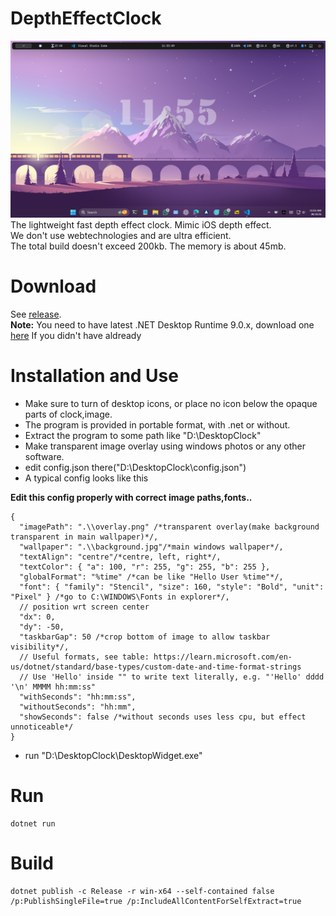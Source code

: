 # DepthEffectClock

![](image.png)  
The lightweight fast depth effect clock. Mimic iOS depth effect.  
We don't use webtechnologies and are ultra efficient.  
The total build doesn't exceed 200kb. The memory is about 45mb.    

# Download
See [release]().    
**Note:** You need to have latest .NET Desktop Runtime 9.0.x, download one [here](https://dotnet.microsoft.com/en-us/download/dotnet/thank-you/runtime-desktop-9.0.10-windows-x64-installer) If you didn't have aldready  

# Installation and Use

- Make sure to turn of desktop icons, or place no icon below the opaque parts of clock,image.  
- The program is provided in portable format, with .net or without.  
- Extract the program to some path like "D:\DesktopClock"   
- Make transparent image overlay using windows photos or any other software.  
- edit config.json there("D:\DesktopClock\config.json")  
- A typical config looks like this  

**Edit this config properly with correct image paths,fonts..**
```
{
  "imagePath": ".\\overlay.png" /*transparent overlay(make background transparent in main wallpaper)*/,
  "wallpaper": ".\\background.jpg"/*main windows wallpaper*/,
  "textAlign": "centre"/*centre, left, right*/,
  "textColor": { "a": 100, "r": 255, "g": 255, "b": 255 },
  "globalFormat": "%time" /*can be like "Hello User %time"*/,
  "font": { "family": "Stencil", "size": 160, "style": "Bold", "unit": "Pixel" } /*go to C:\WINDOWS\Fonts in explorer*/,
  // position wrt screen center
  "dx": 0,
  "dy": -50,
  "taskbarGap": 50 /*crop bottom of image to allow taskbar visibility*/,
  // Useful formats, see table: https://learn.microsoft.com/en-us/dotnet/standard/base-types/custom-date-and-time-format-strings
  // Use 'Hello' inside "" to write text literally, e.g. "'Hello' dddd '\n' MMMM hh:mm:ss"
  "withSeconds": "hh:mm:ss",
  "withoutSeconds": "hh:mm",
  "showSeconds": false /*without seconds uses less cpu, but effect unnoticeable*/
}
```
- run "D:\DesktopClock\DesktopWidget.exe"  

# Run
```
dotnet run
```

# Build
```
dotnet publish -c Release -r win-x64 --self-contained false /p:PublishSingleFile=true /p:IncludeAllContentForSelfExtract=true
```